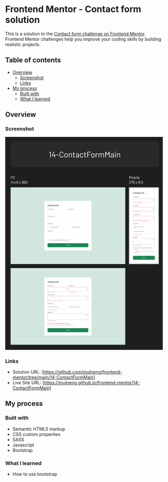 # Frontend Mentor - Contact form solution

This is a solution to the [Contact form challenge on Frontend Mentor](https://www.frontendmentor.io/challenges/contact-form--G-hYlqKJj). Frontend Mentor challenges help you improve your coding skills by building realistic projects.

## Table of contents

- [Overview](#overview)
  - [Screenshot](#screenshot)
  - [Links](#links)
- [My process](#my-process)
  - [Built with](#built-with)
  - [What I learned](#what-i-learned)

## Overview

### Screenshot

![](./screenshot.png)

### Links

- Solution URL: [https://github.com/mulneng/frontend-mentor/tree/main/14-ContactFormMain]
- Live Site URL: [https://mulneng.github.io/frontend-mentor/14-ContactFormMain]

## My process

### Built with

- Semantic HTML5 markup
- CSS custom properties
- SASS
- Javascript
- Bootstrap

### What I learned

- How to use bootstrap
